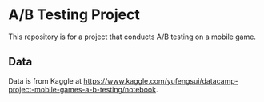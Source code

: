 # A/B Testing Project

This repository is for a project that conducts A/B testing on a mobile game.

## Data

Data is from Kaggle at https://www.kaggle.com/yufengsui/datacamp-project-mobile-games-a-b-testing/notebook.